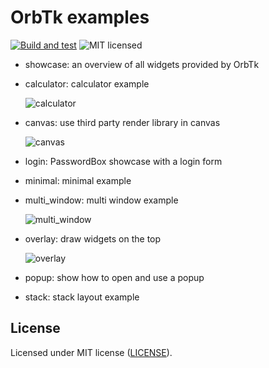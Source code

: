 # OrbTk examples

[![Build and test](https://github.com/redox-os/orbtk/workflows/CI/badge.svg)](https://github.com/redox-os/orbtk/actions)
![MIT licensed](https://img.shields.io/badge/license-MIT-blue.svg)

* showcase: an overview of all widgets provided by OrbTk
* calculator: calculator example

    ![calculator](https://gitlab.redox-os.org/redox-os/assets/-/raw/master/screenshots/Calculator.png)

* canvas: use third party render library in canvas

    ![canvas](https://gitlab.redox-os.org/redox-os/assets/-/raw/master/screenshots/orbtk_examples/canvas_example.jpg)

* login: PasswordBox showcase with a login form
* minimal: minimal example
* multi_window: multi window example

    ![multi_window](https://gitlab.redox-os.org/redox-os/assets/-/raw/master/screenshots/orbtk_examples/multi_window.jpg)

* overlay: draw widgets on the top

    ![overlay](https://gitlab.redox-os.org/redox-os/assets/-/raw/master/screenshots/orbtk_examples/overlay_example.jpg)

* popup: show how to open and use a popup

* stack: stack layout example

## License

Licensed under MIT license ([LICENSE](../LICENSE)).
